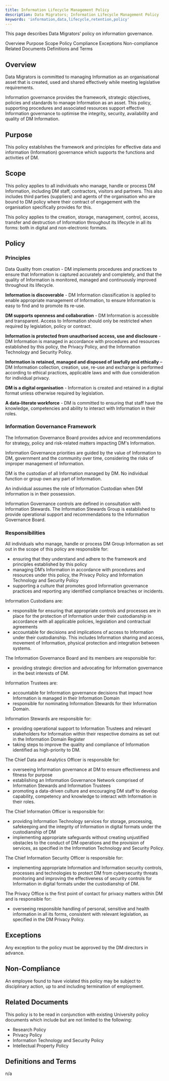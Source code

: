 ```yaml
---
title: Information Lifecycle Management Policy
description: Data Migrators; Information Lifecycle Management Policy
keywords: 'information,data,lifecycle,retention,policy'
---
```


<PageDescription>

This page describes Data Migrators’ policy on information governance.

</PageDescription>

<AnchorLinks>
  <AnchorLink>Overview</AnchorLink>
  <AnchorLink>Purpose</AnchorLink>
  <AnchorLink>Scope</AnchorLink>
  <AnchorLink>Policy</AnchorLink>
  <AnchorLink>Compliance</AnchorLink>
  <AnchorLink>Exceptions</AnchorLink>
  <AnchorLink>Non-compliance</AnchorLink>
  <AnchorLink>Related Documents</AnchorLink>
  <AnchorLink>Definitions and Terms</AnchorLink>
</AnchorLinks>

## Overview

Data Migrators is committed to managing Information as an organisational asset that is created, used and shared effectively while meeting legislative requirements.

Information governance provides the framework, strategic objectives, policies and standards to manage Information as an asset. This policy, supporting procedures and associated resources support effective Information governance to optimise the integrity, security, availability and quality of DM Information.

## Purpose

This policy establishes the framework and principles for effective data and information (Information) governance which supports the functions and activities of DM.


## Scope

This policy applies to all individuals who manage, handle or process DM Information, including DM staff, contractors, visitors and partners. This also includes third parties (suppliers) and agents of the organisation who are bound to DM policy where their contract of engagement with the organisation specifically provides for this.

This policy applies to the creation, storage, management, control, access, transfer and destruction of Information throughout its lifecycle in all its forms: both in digital and non-electronic formats.

## Policy

### Principles

Data Quality from creation - DM implements procedures and practices to ensure that Information is captured accurately and completely, and that the quality of Information is monitored, managed and continuously improved throughout its lifecycle.

**Information is discoverable** - DM Information classification is applied to enable appropriate management of Information, to ensure Information is easy to find and to promote its re-use. 

**DM supports openness and collaboration** - DM Information is accessible and transparent. Access to Information should only be restricted when required by legislation, policy or contract. 

**Information is protected from unauthorised access, use and disclosure** - DM Information is managed in accordance with procedures and resources established by this policy, the Privacy Policy, and the Information Technology and Security Policy.

**Information is retained, managed and disposed of lawfully and ethically** – DM Information collection, creation, use, re-use and exchange is performed according to ethical practices, applicable laws and with due consideration for individual privacy. 

**DM is a digital organisation** - Information is created and retained in a digital format unless otherwise required by legislation.

**A data-literate workforce** - DM is committed to ensuring that staff have the knowledge, competencies and ability to interact with Information in their roles.

### Information Governance Framework

The Information Governance Board provides advice and recommendations for strategy, policy and risk-related matters impacting DM's Information.

Information Governance priorities are guided by the value of Information to DM, government and the community over time, considering the risks of improper management of Information.

DM is the custodian of all Information managed by DM. No individual function or group own any part of Information.

An individual assumes the role of Information Custodian when DM Information is in their possession.

Information Governance controls are defined in consultation with Information Stewards. The Information Stewards Group is established to provide operational support and recommendations to the Information Governance Board.

### Responsibilities

All individuals who manage, handle or process DM Group Information as set out in the scope of this policy are responsible for:

 - ensuring that they understand and adhere to the framework and principles established by this policy
 - managing DM’s Information in accordance with procedures and resources under this policy, the Privacy Policy and Information Technology and Security Policy
 - supporting a culture that promotes good Information governance practices and reporting any identified compliance breaches or incidents.

Information Custodians are:

 - responsible for ensuring that appropriate controls and processes are in place for the protection of Information under their custodianship in accordance with all applicable policies, legislation and contractual agreements
 - accountable for decisions and implications of access to Information under their custodianship. This includes Information sharing and access, movement of Information, physical protection and integration between systems.

The Information Governance Board and its members are responsible for:

 - providing strategic direction and advocating for Information governance in the best interests of DM.

Information Trustees are:

 - accountable for Information governance decisions that impact how Information is managed in their Information Domain
 - responsible for nominating Information Stewards for their Information Domain.

Information Stewards are responsible for:

 - providing operational support to Information Trustees and relevant stakeholders for Information within their respective domains as set out in the Information Domain Register
 - taking steps to improve the quality and compliance of Information identified as high-priority to DM.

The Chief Data and Analytics Officer is responsible for:

 - overseeing Information governance at DM to ensure effectiveness and fitness for purpose
 - establishing an Information Governance Network comprised of Information Stewards and Information Trustees
 - promoting a data-driven culture and encouraging DM staff to develop capability, competency and knowledge to interact with Information in their roles.

The Chief Information Officer is responsible for:

 - providing Information Technology services for storage, processing, safekeeping and the integrity of Information in digital formats under the custodianship of DM
 - implementing appropriate safeguards without creating unjustified obstacles to the conduct of DM operations and the provision of services, as specified in the Information Technology and Security Policy. 

The Chief Information Security Officer is responsible for:

 - implementing appropriate Information and Information security controls, processes and technologies to protect DM from cybersecurity threats
monitoring and improving the effectiveness of security controls for Information in digital formats under the custodianship of DM.

The Privacy Office is the first point of contact for privacy matters within DM and is responsible for:

 - overseeing responsible handling of personal, sensitive and health information in all its forms, consistent with relevant legislation, as specified in the DM Privacy Policy.

## Exceptions

Any exception to the policy must be approved by the DM directors in advance.

## Non-Compliance

An employee found to have violated this policy may be subject to disciplinary action, up to and including termination of employment.

## Related Documents

This policy is to be read in conjunction with existing University policy documents which include but are not limited to the following:

 - Research Policy
 - Privacy Policy
 - Information Technology and Security Policy
 - Intellectual Property Policy


## Definitions and Terms

n/a

